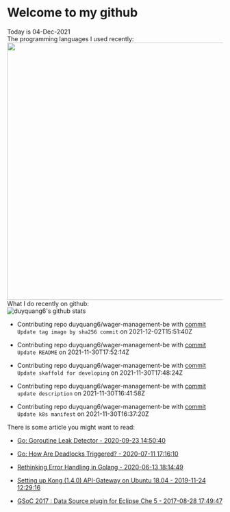 # Welcome to my github 
Today is 04-Dec-2021\
The programming languages I used recently:\
<img src="https://wakatime.com/share/@duyquang6/fbe267a6-a29b-4a1a-b769-c566a361c376.svg" width="600">\
What I do recently on github:\
![duyquang6's github stats](https://github-readme-stats.vercel.app/api?username=duyquang6&layout=compact&hide=stars,prs,contribs,issues)

 - Contributing repo duyquang6/wager-management-be with [commit](https://github.com/duyquang6/wager-management-be/commit/09442e97f4a860f0806d36561770c5a3b6fb39f3) `Update tag image by sha256 commit` on  2021-12-02T15:51:40Z

 - Contributing repo duyquang6/wager-management-be with [commit](https://github.com/duyquang6/wager-management-be/commit/bb0e287db9d92f65446bf05bd3d38146b5f2f54b) `Update README` on  2021-11-30T17:52:14Z

 - Contributing repo duyquang6/wager-management-be with [commit](https://github.com/duyquang6/wager-management-be/commit/8e4547b931602890c30a15414ac92694f877668d) `Update skaffold for developing` on  2021-11-30T17:48:24Z

 - Contributing repo duyquang6/wager-management-be with [commit](https://github.com/duyquang6/wager-management-be/commit/4228bdf5dc7ca1d47c421ba2aae68ce9e9927484) `update description` on  2021-11-30T16:41:58Z

 - Contributing repo duyquang6/wager-management-be with [commit](https://github.com/duyquang6/wager-management-be/commit/8270813e41db5cc098eb38e982ee73c6e39d22cb) `Update k8s manifest` on  2021-11-30T16:37:20Z

There is some article you might want to read:

 - [Go: Goroutine Leak Detector - 2020-09-23 14:50:40](https://medium.com/a-journey-with-go/go-goroutine-leak-detector-61a949beb88?source=rss-f26b90a8ca4b------2)

 - [Go: How Are Deadlocks Triggered? - 2020-07-11 17:16:10](https://medium.com/a-journey-with-go/go-how-are-deadlocks-triggered-2305504ac019?source=rss-f26b90a8ca4b------2)

 - [Rethinking Error Handling in Golang - 2020-06-13 18:14:49](https://medium.com/swlh/rethinking-error-handling-in-golang-eac8160afe4?source=rss-1a65837801e2------2)

 - [Setting up Kong (1.4.0) API-Gateway on Ubuntu 18.04 - 2019-11-24 12:29:16](https://sudarakayasindu.medium.com/setting-up-kong-1-4-0-api-gateway-on-ubuntu-18-04-a44d65166123?source=rss-1a65837801e2------2)

 - [GSoC 2017 : Data Source plugin for Eclipse Che 5 - 2017-08-28 17:49:47](https://sudarakayasindu.medium.com/gsoc-2017-data-source-plugin-for-eclipse-che-5-743235de3f6c?source=rss-1a65837801e2------2)


